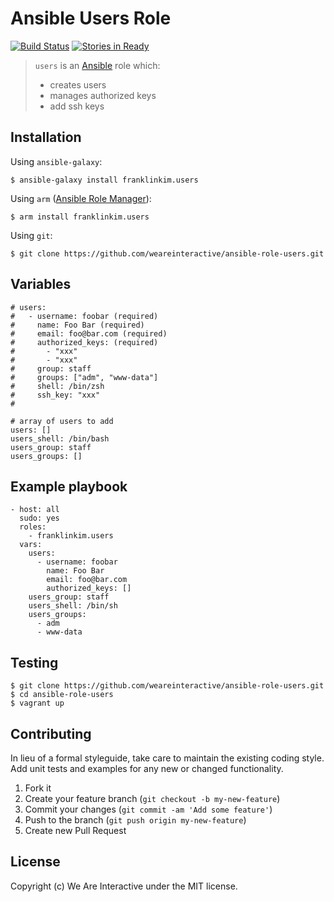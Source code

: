 # Ansible Users Role

[![Build Status](https://travis-ci.org/weareinteractive/ansible-role-users.png?branch=master)](https://travis-ci.org/weareinteractive/ansible-role-users)
[![Stories in Ready](https://badge.waffle.io/weareinteractive/ansible-role-users.svg?label=ready&title=Ready)](http://waffle.io/weareinteractive/ansible-role-users)

> `users` is an [Ansible](http://www.ansible.com) role which:
> 
> * creates users
> * manages authorized keys
> * add ssh keys

## Installation

Using `ansible-galaxy`:

```
$ ansible-galaxy install franklinkim.users
```

Using `arm` ([Ansible Role Manager](https://github.com/mirskytech/ansible-role-manager/)):

```
$ arm install franklinkim.users
```

Using `git`:

```
$ git clone https://github.com/weareinteractive/ansible-role-users.git
```

## Variables

```
# users:
#   - username: foobar (required)
#     name: Foo Bar (required)
#     email: foo@bar.com (required)
#     authorized_keys: (required)
#       - "xxx"
#       - "xxx"
#     group: staff
#     groups: ["adm", "www-data"]
#     shell: /bin/zsh
#     ssh_key: "xxx"
#

# array of users to add
users: []
users_shell: /bin/bash
users_group: staff
users_groups: []
```

## Example playbook

```
- host: all
  sudo: yes
  roles: 
    - franklinkim.users
  vars:
    users:
      - username: foobar
        name: Foo Bar
        email: foo@bar.com
        authorized_keys: []
    users_group: staff
    users_shell: /bin/sh
    users_groups:
      - adm
      - www-data
```

## Testing

```
$ git clone https://github.com/weareinteractive/ansible-role-users.git
$ cd ansible-role-users
$ vagrant up
```

## Contributing

In lieu of a formal styleguide, take care to maintain the existing coding style. Add unit tests and examples for any new or changed functionality.

1. Fork it
2. Create your feature branch (`git checkout -b my-new-feature`)
3. Commit your changes (`git commit -am 'Add some feature'`)
4. Push to the branch (`git push origin my-new-feature`)
5. Create new Pull Request

## License
Copyright (c) We Are Interactive under the MIT license.
